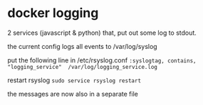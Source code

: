 # docker logging

2 services (javascript & python) that, put out some log to stdout.

the current config logs all events to /var/log/syslog

put the following line in /etc/rsyslog.conf
`:syslogtag, contains, "logging_service"  /var/log/logging_service.log`

restart rsyslog
`sudo service rsyslog restart`

the messages are now also in a separate file
